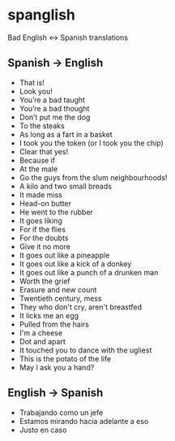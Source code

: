 # spanglish
Bad English &lt;-> Spanish translations

## Spanish -> English

- That is!
- Look you!
- You’re a bad taught
- You’re a bad thought
- Don’t put me the dog
- To the steaks
- As long as a fart in a basket
- I took you the token (or I took you the chip)
- Clear that yes!
- Because if
- At the male
- Go the guys from the slum neighbourhoods!
- A kilo and two small breads
- It made miss
- Head-on butter
- He went to the rubber
- It goes liking
- For if the flies
- For the doubts
- Give it no more
- It goes out like a pineapple
- It goes out like a kick of a donkey
- It goes out like a punch of a drunken man
- Worth the grief
- Erasure and new count
- Twentieth century, mess
- They who don't cry, aren't breastfed
- It licks me an egg
- Pulled from the hairs
- I'm a cheese
- Dot and apart
- It touched you to dance with the ugliest
- This is the potato of the life
- May I ask you a hand?

## English -> Spanish

- Trabajando como un jefe
- Estamos mirando hacia adelante a eso
- Justo en caso
